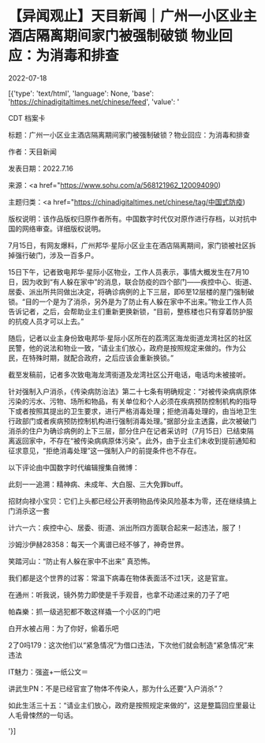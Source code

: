 # 【异闻观止】天目新闻｜广州一小区业主酒店隔离期间家门被强制破锁 物业回应：为消毒和排查

2022-07-18

[{'type': 'text/html', 'language': None, 'base': 'https://chinadigitaltimes.net/chinese/feed', 'value': '

CDT 档案卡

标题：广州一小区业主酒店隔离期间家门被强制破锁？物业回应：为消毒和排查

作者：天目新闻

发表日期：2022.7.16

来源：<a href="https://www.sohu.com/a/568121962_120094090)

主题归类：<a href="https://chinadigitaltimes.net/chinese/tag/中国式防疫)

版权说明：该作品版权归原作者所有。中国数字时代仅对原作进行存档，以对抗中国的网络审查。详细版权说明。





7月15日，有网友爆料，广州邦华·星际小区业主在酒店隔离期间，家门锁被社区拆掉强行破门，涉及一百多户。

15日下午，记者致电邦华·星际小区物业，工作人员表示，事情大概发生在7月10日，因为收到“有人躲在家中”的消息，联合防疫的四个部门——疾控中心、街道、居委、派出所共同做出决定，将确诊病例的上下三层，即6至12层楼的屋门强制破锁。“目的一个是为了消杀，另外是为了防止有人躲在家中不出来。”物业工作人员告诉记者，之后，会帮助业主们重新更换新锁，“目前，整栋楼也只有穿着防护服的抗疫人员才可以上去。”

随后，记者以业主身份致电邦华·星际小区所在的荔湾区海龙街道龙湾社区的社区民警，他的说法和物业一致，“请业主们放心，政府是按照规定来做的。作为公民，在特殊时期，就配合政府，之后应该会重新换锁。”

截至发稿前，记者多次致电海龙湾街道及龙湾社区公开电话，电话均未被接听。

针对强制入户消杀，《传染病防治法》第二十七条有明确规定：“对被传染病病原体污染的污水、污物、场所和物品，有关单位和个人必须在疾病预防控制机构的指导下或者按照其提出的卫生要求，进行严格消毒处理；拒绝消毒处理的，由当地卫生行政部门或者疾病预防控制机构进行强制消毒处理。”据部分业主透露，此次被破门消杀的住户为确诊病例的上下三层，部分住户在记者采访时（7月15日）已结束隔离返回家中，不存在“被传染病病原体污染”。此外，由于业主们未收到提前通知和征求意见，“拒绝消毒处理”这一强制入户的前提条件也不存在。

以下评论由中国数字时代编辑搜集自微博：



此刻一一追溯：精神病、未成年、大白服、三大免罪buff。

招财向禄小宝贝：它们上头都已经公开表明物品传染风险基本为零，还在继续搞上门消杀这一套

计六一六：疾控中心、居委、街道、派出所四方面联合起来一起违法，服了！

沙姆沙伊赫28358：每天一个离谱已经不够了，神奇世界。

笑踏河山：“防止有人躲在家中不出来” 真恐怖。

我们都是这个世界的过客：常温下病毒在物体表面活不过1天，这是官宣。

在通州：听我说，镜外势力即使是千手观音，也拿不动递过来的刀子了吧

帕森樂：抓一级逃犯都不敢这样撬一个小区的门吧

白开水被占用：为了你好，偷着乐吧

2了0吗179：这次他们以“紧急情况”为借口违法，下次他们就会制造“紧急情况”来违法

IT魅力：强盗+一纸公文＝

讲武生PN：不是已经官宣了物体不传染人，那为什么还要“入户消杀”？

如此生活三十五：“请业主们放心，政府是按照规定来做的”，这是整篇回应里最让人毛骨悚然的一句话。

'}]